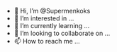 - 👋 Hi, I’m @Supermenkoks
- 👀 I’m interested in ...
- 🌱 I’m currently learning ...
- 💞️ I’m looking to collaborate on ...
- 📫 How to reach me ...

<!---
Supermenkoks/Supermenkoks is a ✨ special ✨ repository because its `README.md` (this file) appears on your GitHub profile.
You can click the Preview link to take a look at your changes.
--->
